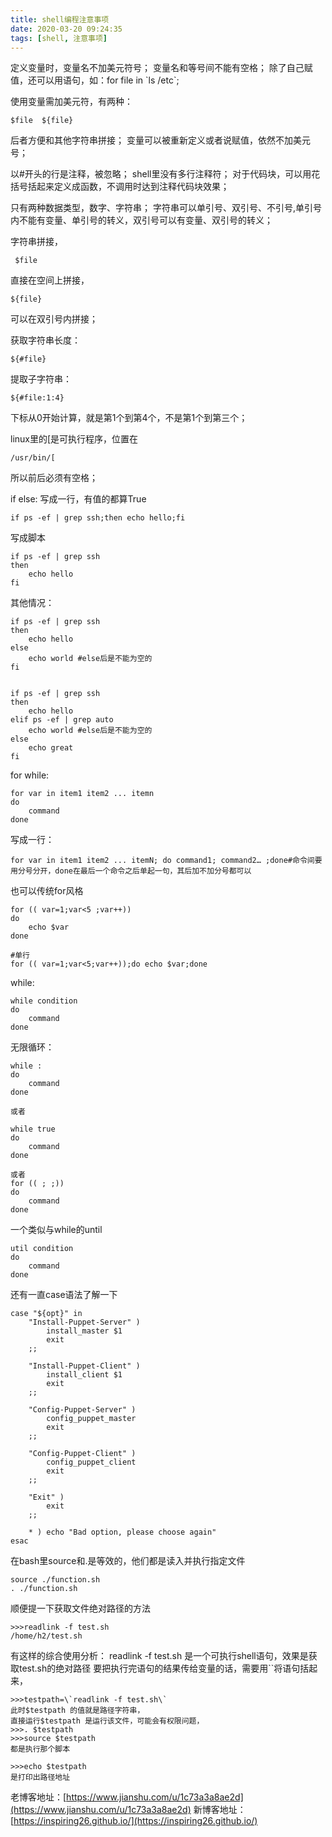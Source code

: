 ```yaml
---
title: shell编程注意事项
date: 2020-03-20 09:24:35
tags: [shell, 注意事项]
---
```

定义变量时，变量名不加美元符号；
变量名和等号间不能有空格；
除了自己赋值，还可以用语句，如：for file in \`ls /etc\`;

使用变量需加美元符，有两种： 
``` 
$file  ${file}
```

后者方便和其他字符串拼接；
变量可以被重新定义或者说赋值，依然不加美元号；

以#开头的行是注释，被忽略；
shell里没有多行注释符；
对于代码块，可以用花括号括起来定义成函数，不调用时达到注释代码块效果；

只有两种数据类型，数字、字符串；
字符串可以单引号、双引号、不引号,单引号内不能有变量、单引号的转义，双引号可以有变量、双引号的转义；

字符串拼接， 
```
 $file 
 ```
直接在空间上拼接，
```
${file}
```
可以在双引号内拼接；

获取字符串长度： 
```
${#file} 
```

提取子字符串： 
```
${#file:1:4}
```
下标从0开始计算，就是第1个到第4个，不是第1个到第三个；

linux里的[是可执行程序，位置在
```
/usr/bin/[
```
所以前后必须有空格；


if else:
写成一行，有值的都算True
```
if ps -ef | grep ssh;then echo hello;fi
```
写成脚本
```
if ps -ef | grep ssh
then
    echo hello
fi
```
其他情况：
```
if ps -ef | grep ssh
then
    echo hello
else
    echo world #else后是不能为空的
fi


if ps -ef | grep ssh
then
    echo hello
elif ps -ef | grep auto
    echo world #else后是不能为空的
else
    echo great
fi

```

for while:
```
for var in item1 item2 ... itemn
do
    command
done
```
写成一行：
```
for var in item1 item2 ... itemN; do command1; command2… ;done#命令间要用分号分开，done在最后一个命令之后单起一句，其后加不加分号都可以
```
也可以传统for风格
```
for (( var=1;var<5 ;var++))
do
    echo $var
done

#单行
for (( var=1;var<5;var++));do echo $var;done
```

while:
```
while condition
do
    command
done
```
无限循环：
```
while :
do
    command
done

或者

while true
do
    command
done

或者
for (( ; ;))
do
    command
done
```

一个类似与while的until
```
util condition
do
    command
done
```

还有一直case语法了解一下
```
case "${opt}" in
	"Install-Puppet-Server" )
		install_master $1
		exit
	;;

	"Install-Puppet-Client" )
		install_client $1
		exit
	;;

	"Config-Puppet-Server" )
		config_puppet_master
		exit
	;;

	"Config-Puppet-Client" )
		config_puppet_client
		exit
	;;

	"Exit" )
		exit
	;;

	* ) echo "Bad option, please choose again"
esac
```


在bash里source和.是等效的，他们都是读入并执行指定文件
```
source ./function.sh
. ./function.sh
```

顺便提一下获取文件绝对路径的方法
```
>>>readlink -f test.sh
/home/h2/test.sh
```
有这样的综合使用分析：
readlink -f test.sh 是一个可执行shell语句，效果是获取test.sh的绝对路径
要把执行完语句的结果传给变量的话，需要用\`\`将语句括起来，
```
>>>testpath=\`readlink -f test.sh\`
此时$testpath 的值就是路径字符串，
直接运行$testpath 是运行该文件，可能会有权限问题，
>>>. $testpath 
>>>source $testpath 
都是执行那个脚本

>>>echo $testpath 
是打印出路径地址
```







老博客地址：[https://www.jianshu.com/u/1c73a3a8ae2d](https://www.jianshu.com/u/1c73a3a8ae2d)
新博客地址：[https://inspiring26.github.io/](https://inspiring26.github.io/)





